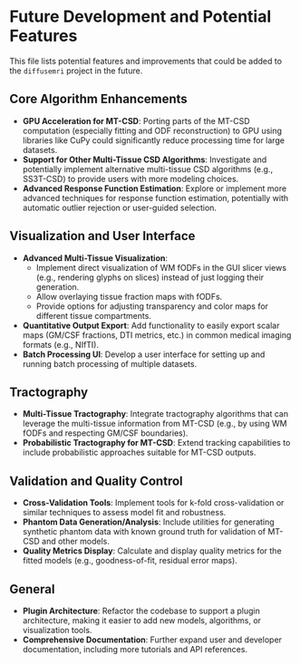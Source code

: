 # Future Development and Potential Features

This file lists potential features and improvements that could be added to the `diffusemri` project in the future.

## Core Algorithm Enhancements
*   **GPU Acceleration for MT-CSD**: Porting parts of the MT-CSD computation (especially fitting and ODF reconstruction) to GPU using libraries like CuPy could significantly reduce processing time for large datasets.
*   **Support for Other Multi-Tissue CSD Algorithms**: Investigate and potentially implement alternative multi-tissue CSD algorithms (e.g., SS3T-CSD) to provide users with more modeling choices.
*   **Advanced Response Function Estimation**: Explore or implement more advanced techniques for response function estimation, potentially with automatic outlier rejection or user-guided selection.

## Visualization and User Interface
*   **Advanced Multi-Tissue Visualization**:
    *   Implement direct visualization of WM fODFs in the GUI slicer views (e.g., rendering glyphs on slices) instead of just logging their generation.
    *   Allow overlaying tissue fraction maps with fODFs.
    *   Provide options for adjusting transparency and color maps for different tissue compartments.
*   **Quantitative Output Export**: Add functionality to easily export scalar maps (GM/CSF fractions, DTI metrics, etc.) in common medical imaging formats (e.g., NIfTI).
*   **Batch Processing UI**: Develop a user interface for setting up and running batch processing of multiple datasets.

## Tractography
*   **Multi-Tissue Tractography**: Integrate tractography algorithms that can leverage the multi-tissue information from MT-CSD (e.g., by using WM fODFs and respecting GM/CSF boundaries).
*   **Probabilistic Tractography for MT-CSD**: Extend tracking capabilities to include probabilistic approaches suitable for MT-CSD outputs.

## Validation and Quality Control
*   **Cross-Validation Tools**: Implement tools for k-fold cross-validation or similar techniques to assess model fit and robustness.
*   **Phantom Data Generation/Analysis**: Include utilities for generating synthetic phantom data with known ground truth for validation of MT-CSD and other models.
*   **Quality Metrics Display**: Calculate and display quality metrics for the fitted models (e.g., goodness-of-fit, residual error maps).

## General
*   **Plugin Architecture**: Refactor the codebase to support a plugin architecture, making it easier to add new models, algorithms, or visualization tools.
*   **Comprehensive Documentation**: Further expand user and developer documentation, including more tutorials and API references.

